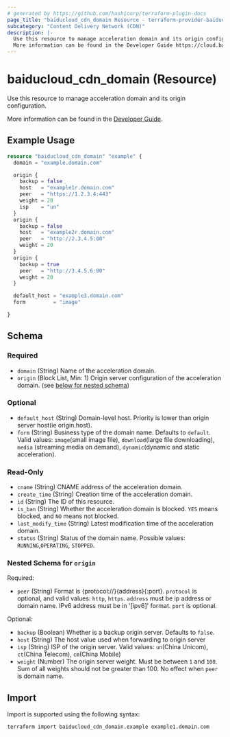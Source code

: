 ```yaml
---
# generated by https://github.com/hashicorp/terraform-plugin-docs
page_title: "baiducloud_cdn_domain Resource - terraform-provider-baiducloud"
subcategory: "Content Delivery Network (CDN)"
description: |-
  Use this resource to manage acceleration domain and its origin configuration.
  More information can be found in the Developer Guide https://cloud.baidu.com/doc/CDN/s/rjwvyev26.
---
```


# baiducloud_cdn_domain (Resource)

Use this resource to manage acceleration domain and its origin configuration.

More information can be found in the [Developer Guide](https://cloud.baidu.com/doc/CDN/s/rjwvyev26).

## Example Usage

```terraform
resource "baiducloud_cdn_domain" "example" {
  domain = "example.domain.com"

  origin {
    backup = false
    host   = "example1r.domain.com"
    peer   = "https://1.2.3.4:443"
    weight = 20
    isp    = "un"
  }
  origin {
    backup = false
    host   = "example2r.domain.com"
    peer   = "http://2.3.4.5:80"
    weight = 20
  }
  origin {
    backup = true
    peer   = "http://3.4.5.6:80"
    weight = 20
  }

  default_host = "example3.domain.com"
  form         = "image"

}
```

<!-- schema generated by tfplugindocs -->
## Schema

### Required

- `domain` (String) Name of the acceleration domain.
- `origin` (Block List, Min: 1) Origin server configuration of the acceleration domain. (see [below for nested schema](#nestedblock--origin))

### Optional

- `default_host` (String) Domain-level host. Priority is lower than origin server host(ie origin.host).
- `form` (String) Business type of the domain name. Defaults to `default`. Valid values: `image`(small image file), `download`(large file downloading), `media` (streaming media on demand), `dynamic`(dynamic and static acceleration).

### Read-Only

- `cname` (String) CNAME address of the acceleration domain.
- `create_time` (String) Creation time of the acceleration domain.
- `id` (String) The ID of this resource.
- `is_ban` (String) Whether the acceleration domain is blocked. `YES` means blocked, and `NO` means not blocked.
- `last_modify_time` (String) Latest modification time of the acceleration domain.
- `status` (String) Status of the domain name. Possible values: `RUNNING`,`OPERATING`, `STOPPED`.

<a id="nestedblock--origin"></a>
### Nested Schema for `origin`

Required:

- `peer` (String) Format is {protocol://}{address}{:port}. `protocol` is optional, and valid values: `http`, `https`. `address` must be ip address or domain name. IPv6 address must be in '[ipv6]' format. `port` is optional.

Optional:

- `backup` (Boolean) Whether is a backup origin server. Defaults to `false`.
- `host` (String) The host value used when forwarding to origin server
- `isp` (String) ISP of the origin server. Valid values: `un`(China Unicom), `ct`(China Telecom), `cm`(China Mobile)
- `weight` (Number) The origin server weight. Must be between `1` and `100`. Sum of all weights should not be greater than 100. No effect when `peer` is domain name.

## Import

Import is supported using the following syntax:

```shell
terraform import baiducloud_cdn_domain.example example1.domain.com
```
